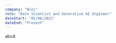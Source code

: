 ```yaml
---
company: "Binj"
role: "Data Scientist and Generative AI Engineer"
dateStart: "01/06/2021"
dateEnd: "Present"
---
```


abcd
